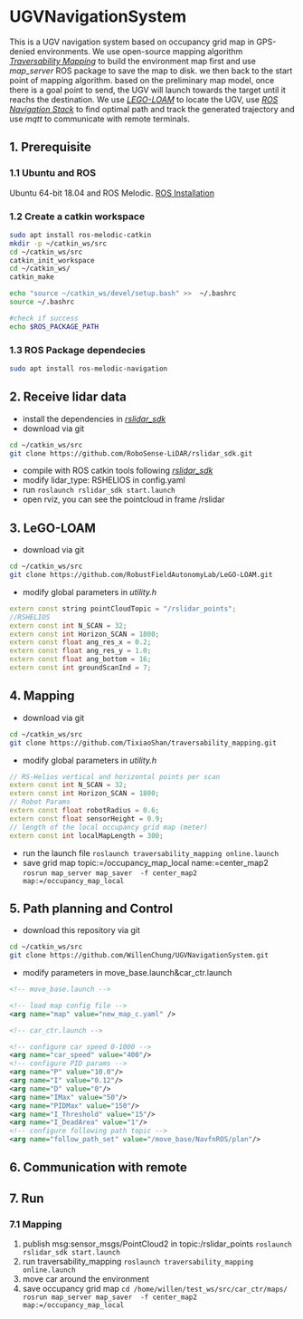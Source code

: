 # UGVNavigationSystem
This is a UGV navigation system based on occupancy grid map in GPS-denied environments. We use open-source mapping algorithm _[Traversability Mapping](https://github.com/TixiaoShan/traversability_mapping)_ to build the environment map first and use _map_server_ ROS package to save the map to disk. we then back to the start point of mapping algorithm. based on the preliminary map model, once there is a goal point to send, the UGV will launch towards the target until it reachs the destination. We use _[LEGO-LOAM](https://github.com/RobustFieldAutonomyLab/LeGO-LOAM)_ to locate the UGV, use _[ROS Navigation Stack](https://wiki.ros.org/navigation)_ to find optimal path and track the  generated trajectory and use _mqtt_ to communicate with remote terminals.

## 1. Prerequisite
### 1.1 Ubuntu and ROS
Ubuntu 64-bit 18.04 and ROS Melodic. [ROS Installation](http://wiki.ros.org/ROS/Installation)
### 1.2 Create a catkin workspace
```sh
sudo apt install ros-melodic-catkin
mkdir -p ~/catkin_ws/src
cd ~/catkin_ws/src
catkin_init_workspace
cd ~/catkin_ws/
catkin_make

echo "source ~/catkin_ws/devel/setup.bash" >>  ~/.bashrc
source ~/.bashrc

#check if success
echo $ROS_PACKAGE_PATH
```
### 1.3 ROS Package dependecies
```sh
sudo apt install ros-melodic-navigation
```
## 2. Receive lidar data
- install the dependencies in _[rslidar_sdk](https://github.com/RoboSense-LiDAR/rslidar_sdk)_
- download via git
```sh
cd ~/catkin_ws/src
git clone https://github.com/RoboSense-LiDAR/rslidar_sdk.git
```
- compile with ROS catkin tools following _[rslidar_sdk](https://github.com/RoboSense-LiDAR/rslidar_sdk)_
- modify lidar_type: RSHELIOS in config.yaml
- run
`roslaunch rslidar_sdk start.launch`
- open rviz, you can see the pointcloud in frame /rslidar

## 3. LeGO-LOAM
- download via git
```sh
cd ~/catkin_ws/src
git clone https://github.com/RobustFieldAutonomyLab/LeGO-LOAM.git
```
- modify global parameters in _utility.h_
```c++
extern const string pointCloudTopic = "/rslidar_points";
//RSHELIOS
extern const int N_SCAN = 32;
extern const int Horizon_SCAN = 1800;
extern const float ang_res_x = 0.2;
extern const float ang_res_y = 1.0;
extern const float ang_bottom = 16;
extern const int groundScanInd = 7;
```
## 4. Mapping
- download via git
```sh
cd ~/catkin_ws/src
git clone https://github.com/TixiaoShan/traversability_mapping.git
```
- modify global parameters in _utility.h_
```c++
// RS-Helios vertical and horizontal points per scan 
extern const int N_SCAN = 32;
extern const int Horizon_SCAN = 1800;
// Robot Params
extern const float robotRadius = 0.6;
extern const float sensorHeight = 0.9;
// length of the local occupancy grid map (meter)
extern const int localMapLength = 300; 
```
- run the launch file
`roslaunch traversability_mapping online.launch`
- save grid map topic:=/occupancy_map_local name:=center_map2
`rosrun map_server map_saver  -f center_map2 map:=/occupancy_map_local`

## 5. Path planning and Control
- download this repository via git
```sh
cd ~/catkin_ws/src
git clone https://github.com/WillenChung/UGVNavigationSystem.git
```
- modify parameters in move_base.launch&car_ctr.launch
```xml
<!-- move_base.launch -->

<!-- load map config file -->
<arg name="map" value="new_map_c.yaml" />
```
```xml
<!-- car_ctr.launch -->

<!-- configure car speed 0-1000 -->
<arg name="car_speed" value="400"/>
<!-- configure PID params -->
<arg name="P" value="10.0"/>
<arg name="I" value="0.12"/>
<arg name="D" value="0"/>
<arg name="IMax" value="50"/>
<arg name="PIDMax" value="150"/>
<arg name="I_Threshold" value="15"/>
<arg name="I_DeadArea" value="1"/>
<!-- configure following path topic -->
<arg name="follow_path_set" value="/move_base/NavfnROS/plan"/>
```
## 6. Communication with remote

## 7. Run
### 7.1 Mapping
1. publish msg:sensor_msgs/PointCloud2 in topic:/rslidar_points
`roslaunch rslidar_sdk start.launch`
2. run traversability_mapping
`roslaunch traversability_mapping online.launch`
3. move car around the environment
4. save occupancy grid map
`cd /home/willen/test_ws/src/car_ctr/maps/
rosrun map_server map_saver  -f center_map2 map:=/occupancy_map_local` 




